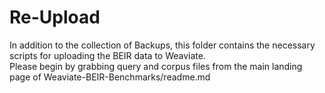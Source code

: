 <h1> Re-Upload </h1>

In addition to the collection of Backups, this folder contains the necessary scripts for uploading the BEIR data to Weaviate.
<br />
Please begin by grabbing query and corpus files from the main landing page of Weaviate-BEIR-Benchmarks/readme.md
